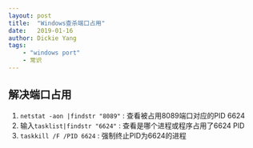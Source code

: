 ```yaml
---
layout: post
title:  "Windows查杀端口占用"
date:   2019-01-16
author: Dickie Yang 
tags: 
    - "windows port"
    - 常识
---
```

## 解决端口占用
1. `netstat -aon |findstr "8089"` : 查看被占用8089端口对应的PID 6624
2. 输入`tasklist|findstr "6624"` : 查看是哪个进程或程序占用了6624 PID
3. `taskkill /F /PID 6624` : 强制终止PID为6624的进程
